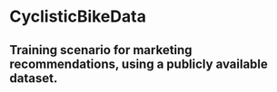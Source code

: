 # CyclisticBikeData
## Training scenario for marketing recommendations, using a publicly available dataset.

